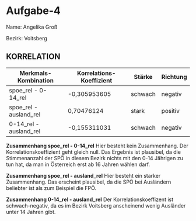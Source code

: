 # Aufgabe-4
Name: Angelika Groß

Bezirk: Voitsberg

## KORRELATION


| Merkmals-Kombination | Korrelations-Koeffizient | Stärke | Richtung |
|----------------------|--------------------------|--------|----------|
| spoe_rel - 0-14_rel | -0,305953605 | schwach | negativ |
| spoe_rel - ausland_rel | 0,70476124 | stark | positiv |
| 0-14_rel - ausland_rel | -0,155311031 | schwach | negativ |


**Zusammenhang spoe_rel - 0-14_rel**
Hier besteht kein Zusammenhang. Der Korrelationskoeffizient geht gleich null. Das Ergebnis ist plausibel, da die Stimmenanzahl der SPÖ in diesem Bezirk nichts mit den 0-14 Jährigen zu tun hat, da man in Österreich erst ab 16 Jahren wählen darf.

**Zusammenhang spoe_rel - ausland_rel**
Hier besteht ein starker Zusammenhang. Das erscheint plausibel, da die SPÖ bei Ausländern beliebter ist als zum Beispiel die FPÖ.

**Zusammenhang 0-14_rel - ausland_rel**
Der Korrelationskoeffizent ist schwach-negativ, da es im Bezirk Voitsberg anscheinend wenig Ausländer unter 14 Jahren gibt. 



